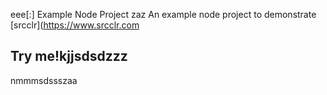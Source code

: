 eee[:] Example Node Project
zaz
An example node project to demonstrate [srcclr](https://www.srcclr.com
## Try me!kjjsdsdzzz
nmmmsdssszaa
